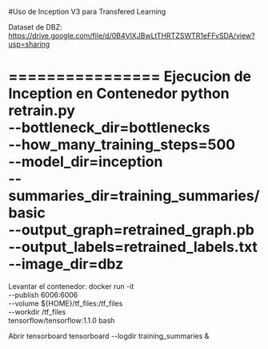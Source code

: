 #Uso de Inception V3 para Transfered Learning

Dataset de DBZ: https://drive.google.com/file/d/0B4VlXJBwLtTHRTZSWTR1eFFvSDA/view?usp=sharing

================
Ejecucion de Inception en Contenedor
python retrain.py \
  --bottleneck_dir=bottlenecks \
  --how_many_training_steps=500 \
  --model_dir=inception \
  --summaries_dir=training_summaries/basic \
  --output_graph=retrained_graph.pb \
  --output_labels=retrained_labels.txt \
  --image_dir=dbz
================
Levantar el contenedor:
docker run -it \
  --publish 6006:6006 \
  --volume ${HOME}/tf_files:/tf_files \
  --workdir /tf_files \
  tensorflow/tensorflow:1.1.0 bash

Abrir tensorboard
tensorboard --logdir training_summaries &
